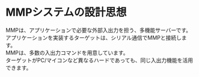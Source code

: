 # MMPシステムの設計思想

MMPは、アプリケーションで必要な外部入出力を担う、多機能サーバーです。  
アプリケーションを実装するターゲットは、シリアル通信でMMPと接続します。  
MMPは、多数の入出力コマンドを用意しています。  
ターゲットがPC/マイコンなど異なるハードであっても、同じ入出力機能を活用できます。
